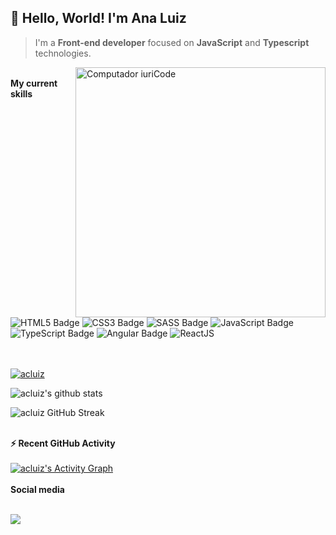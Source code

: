 ## 👋  Hello, World! I'm Ana Luiz</strong>

>  I'm a <strong>Front-end developer</strong> focused on <strong>JavaScript</strong> and <strong>Typescript</strong> technologies.

<img src="https://raw.githubusercontent.com/MicaelliMedeiros/micaellimedeiros/master/image/computer-illustration.png" min-width="400px" max-width="400px" width="400px" align="right" alt="Computador iuriCode">

<br/>
<summary><b>My current skills</b></summary>
<br/>
<div>
<img alt="HTML5 Badge" src="https://img.shields.io/badge/HTML5-E34F26?style=for-the-badge&logo=html5&logoColor=white">
<img alt="CSS3 Badge" src="https://img.shields.io/badge/CSS3-1572B6?style=for-the-badge&logo=css3&logoColor=white">
<img alt="SASS Badge" src="https://img.shields.io/badge/Sass-CC6699?style=for-the-badge&logo=sass&logoColor=white">
<img alt="JavaScript Badge" src="https://img.shields.io/badge/JavaScript-F7DF1E?style=for-the-badge&logo=javascript&logoColor=black">
<img alt="TypeScript Badge" src="https://img.shields.io/badge/TypeScript-007ACC?style=for-the-badge&logo=typescript&logoColor=white">
<img alt="Angular Badge" src="https://img.shields.io/badge/Angular-DD0031?style=for-the-badge&logo=angular&logoColor=white">
<img alt="ReactJS" src="https://img.shields.io/badge/react%20-%2300D9FF.svg?&style=for-the-badge&logo=react&logoColor=white" />&nbsp;&nbsp;&nbsp;
</div>
<br/><br/>

[![acluiz](https://github-readme-stats.vercel.app/api/top-langs/?username=acluiz&hide=html&layout=compact&theme=tokyonight)](https://github.com/acluiz/)

![acluiz's github stats](https://github-readme-stats.vercel.app/api?username=acluiz&show_icons=true&theme=tokyonight)

![acluiz GitHub Streak](https://github-readme-streak-stats.herokuapp.com/?user=acluiz&theme=tokyonight)

</br>

<summary><b>⚡ Recent GitHub Activity</b></summary>
<br/>
<a href="https://github.com/acluiz"><img alt="acluiz's Activity Graph" src="https://github-readme-activity-graph.cyclic.app/graph?username=ACLuiz&theme=tokyo-night" /></a>
<br/>

<br/>
<summary><b>Social media</b></summary>
<br/>
<p align="left">
<a href="https://www.linkedin.com/in/ana-luiz-6b5737168/" target="_blank" alt="Linkedin Badge">
<img src="https://img.shields.io/badge/-Linkedin-0e76a8?style=flat-square&logo=Linkedin&logoColor=white&link=https://www.linkedin.com/in/ana-luiz-6b5737168/" /></a>
